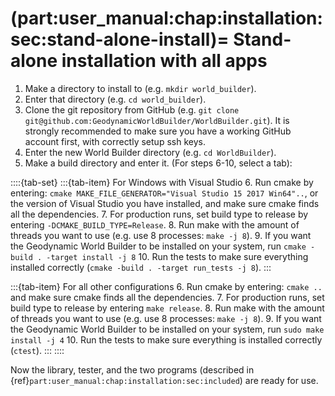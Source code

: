 (part:user_manual:chap:installation:sec:stand-alone-install)=
Stand-alone installation with all apps
======================================

1. Make a directory to install to (e.g. `mkdir world_builder`).
2. Enter that directory (e.g. `cd world_builder`).
3. Clone the git repository from GitHub (e.g. `git clone git@github.com:GeodynamicWorldBuilder/WorldBuilder.git`). It is strongly recommended to make sure you have a working GitHub account first, with correctly setup ssh keys.
4. Enter the new World Builder directory (e.g. `cd WorldBuilder`).
5. Make a build directory and enter it.
(For steps 6-10, select a tab):

::::{tab-set}
:::{tab-item} For Windows with Visual Studio
6. Run cmake by entering: `cmake MAKE_FILE_GENERATOR="Visual Studio 15 2017 Win64"..`, or the version of Visual Studio you have installed, and make sure cmake finds all the dependencies.
7. For production runs, set build type to release by entering `-DCMAKE_BUILD_TYPE=Release`.
8. Run make with the amount of threads you want to use (e.g. use 8 processes: `make -j 8`).
9. If you want the Geodynamic World Builder to be installed on your system, run `cmake -build . -target install -j 8`
10. Run the tests to make sure everything installed correctly (`cmake -build . -target run_tests -j 8`).
:::

:::{tab-item} For all other configurations
6. Run cmake by entering: `cmake ..` and make sure cmake finds all the dependencies.
7. For production runs, set build type to release by entering `make release`.
8. Run make with the amount of threads you want to use (e.g. use 8 processes: `make -j 8`).
9. If you want the Geodynamic World Builder to be installed on your system, run `sudo make install -j 4`
10. Run the tests to make sure everything is installed correctly (`ctest`).
:::
::::


Now the library, tester, and the two programs (described in {ref}`part:user_manual:chap:installation:sec:included`) are ready for use.
